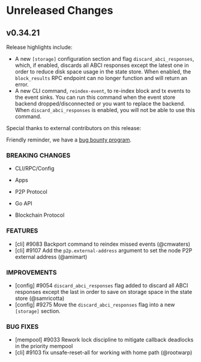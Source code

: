 # Unreleased Changes

## v0.34.21

Release highlights include:
- A new `[storage]` configuration section and flag `discard_abci_responses`,
  which, if enabled, discards all ABCI responses except the latest one in order
  to reduce disk space usage in the state store. When enabled, the
  `block_results` RPC endpoint can no longer function and will return an error.
- A new CLI command, `reindex-event`, to re-index block and tx events to the
  event sinks. You can run this command when the event store backend
  dropped/disconnected or you want to replace the backend. When
  `discard_abci_responses` is enabled, you will not be able to use this command.

Special thanks to external contributors on this release:

Friendly reminder, we have a [bug bounty program](https://hackerone.com/tendermint).

### BREAKING CHANGES

- CLI/RPC/Config

- Apps

- P2P Protocol

- Go API

- Blockchain Protocol

### FEATURES

- [cli] \#9083 Backport command to reindex missed events (@cmwaters)
- [cli] \#9107 Add the `p2p.external-address` argument to set the node P2P external address (@amimart)

### IMPROVEMENTS

- [config] \#9054 `discard_abci_responses` flag added to discard all ABCI
  responses except the last in order to save on storage space in the state
  store (@samricotta)
- [config] \#9275 Move the `discard_abci_responses` flag into a new `[storage]`
  section.

### BUG FIXES

- [mempool] \#9033 Rework lock discipline to mitigate callback deadlocks in the
  priority mempool
- [cli] \#9103 fix unsafe-reset-all for working with home path (@rootwarp)
